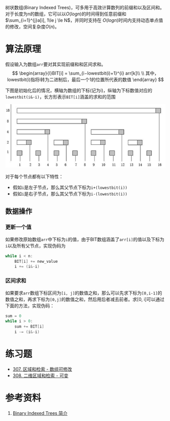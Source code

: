 树状数组(Binary Indexed Trees)，可多用于高效计算数列的前缀和以及区间和。对于长度为n的数组，它可以以$O(logn)$的时间得到任意前缀和$\sum_{i=1}^{j}a[i], 1\le j \le N$，并同时支持在  $O(logn)$时间内支持动态单点值的修改，空间复杂度$O(n)$。

# 算法原理
假设输入为数组`arr`要对其实现前缀和和区间求和。
$$
\begin{array}{l}
​BIT[i] = \sum_{i−lowestbit(i)+1}^{i} arr[k]\\
\\
其中，lowestbit(i)指将i转为二进制后，最后一个1的位置所代表的数值
\end{array}
$$



下图是初始化后的情况，横轴为数组的下标(记为i)，纵轴为下标数值对应的`lowestbit(i&-i)`，长方形表示`BIT[i]`涵盖的求和的范围

![](./img/IndexTree.jpg)

对于每个节点都有以下特性：

- 假如`i`是左子节点，那么其父节点下标为`i+(lowestbit(i))`
- 假如`i`是右子节点，那么其父节点下标为`i-(lowestbit(i))`



## 数据操作

### 更新一个值

如果修改原始数组`arr`中下标为`i`的值，由于BIT数组涵盖了`arr[i]`的值以及下标为`i`以及所有父节点，实现伪码为

```C++
while i < n:
    BIT[i] += new_value
    i += (i&-i)
```

### 区间求和

如果要求`arr`数组下标区间为`[i, j]`的数值之和，那么可以先求下标为`[0,i-1]`的数值之和，再求下标为`[0,j]`的数值之和，然后用后者减去前者。求[0, i]可以通过下面的方法，实现伪码：

```C++
sum = 0
while i > 0:
    sum += BIT[i]
    i -= (i&-i)
```



# 练习题

- [307. 区域和检索 - 数组可修改](https://leetcode-cn.com/problems/range-sum-query-mutable/)
- [308. 二维区域和检索 - 可变](https://leetcode-cn.com/problems/range-sum-query-2d-mutable/)

# 参考资料

1. [Binary Indexed Trees 简介](https://wulc.me/2016/07/12/Binary%20Indexed%20Trees%20%E7%AE%80%E4%BB%8B/)

